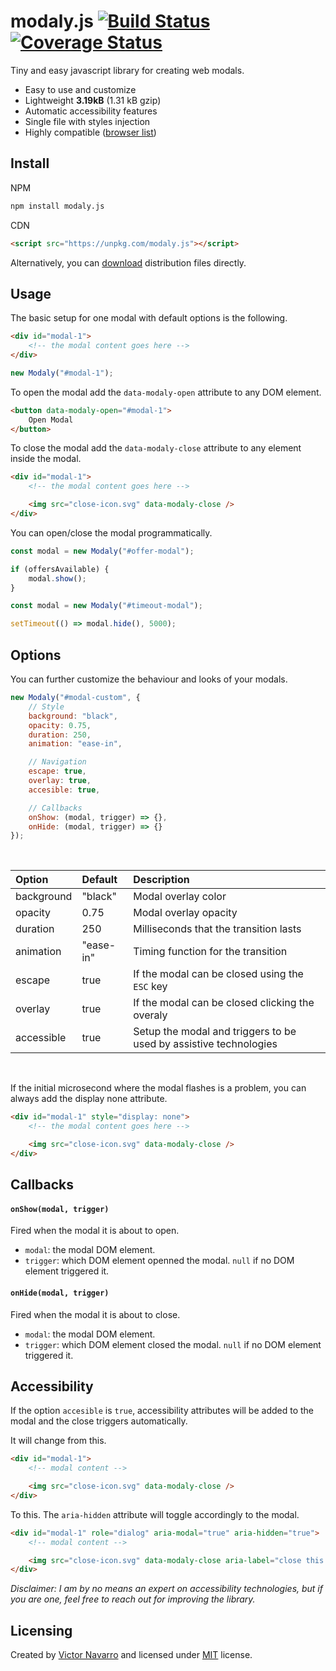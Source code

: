 # modaly.js [![Build Status](https://travis-ci.org/papeloto/modaly.js.svg?branch=master)](https://travis-ci.org/papeloto/modaly.js) [![Coverage Status](https://coveralls.io/repos/github/papeloto/modaly.js/badge.svg?branch=master)](https://coveralls.io/github/papeloto/modaly.js?branch=master)

Tiny and easy javascript library for creating web modals.
- Easy to use and customize
- Lightweight **3.19kB** (1.31 kB gzip)
- Automatic accessibility features
- Single file with styles injection
- Highly compatible ([browser list](https://browserl.ist/?q=%3E+0.25%25%2C+not+dead))


## Install
NPM
```sh
npm install modaly.js
```

CDN
```html
<script src="https://unpkg.com/modaly.js"></script>
```

Alternatively, you can [download](https://github.com/papeloto/modaly.js/tree/master/dist) distribution files directly.

## Usage

The basic setup for one modal with default options is the following.

```html
<div id="modal-1">
    <!-- the modal content goes here -->
</div>
```

```js
new Modaly("#modal-1");
```

To open the modal add the `data-modaly-open` attribute to any DOM element.

```html
<button data-modaly-open="#modal-1">
    Open Modal
</button>
```

To close the modal add the `data-modaly-close` attribute to any element inside the modal.

```html
<div id="modal-1">
    <!-- the modal content goes here -->

    <img src="close-icon.svg" data-modaly-close />
</div>
```

You can open/close the modal programmatically.

```js
const modal = new Modaly("#offer-modal");

if (offersAvailable) {
    modal.show();
}
```

```js
const modal = new Modaly("#timeout-modal");

setTimeout(() => modal.hide(), 5000);
```

## Options

You can further customize the behaviour and looks of your modals.

```js
new Modaly("#modal-custom", {
    // Style
    background: "black",
    opacity: 0.75,
    duration: 250,
    animation: "ease-in",

    // Navigation
    escape: true,
    overlay: true,
    accesible: true,

    // Callbacks
    onShow: (modal, trigger) => {},
    onHide: (modal, trigger) => {}
});
```

<br/>

| Option     | Default   | Description                                                       |
| :--------- | :-------- | :---------------------------------------------------------------- |
| background | "black"   | Modal overlay color                                               |
| opacity    | 0.75      | Modal overlay opacity                                             |
| duration   | 250       | Milliseconds that the transition lasts                            |
| animation  | "ease-in" | Timing function for the transition                                |
| escape     | true      | If the modal can be closed using the `ESC` key                    |
| overlay    | true      | If the modal can be closed clicking the overaly                   |
| accessible | true      | Setup the modal and triggers to be used by assistive technologies |

<br/>

If the initial microsecond where the modal flashes is a problem, you can always add the display none attribute.

```html
<div id="modal-1" style="display: none">
    <!-- the modal content goes here -->

    <img src="close-icon.svg" data-modaly-close />
</div>
```


## Callbacks
#### `onShow(modal, trigger)`
Fired when the modal it is about to open.
- `modal`: the modal DOM element.
- `trigger`: which DOM element openned the modal. `null` if no DOM element triggered it.

#### `onHide(modal, trigger)`
Fired when the modal it is about to close.
- `modal`: the modal DOM element.
- `trigger`: which DOM element closed the modal. `null` if no DOM element triggered it.

## Accessibility
If the option `accesible` is `true`, accessibility attributes will be added to the modal and the close triggers automatically.

It will change from this.

```html
<div id="modal-1">
    <!-- modal content -->

    <img src="close-icon.svg" data-modaly-close />
</div>
```

To this. The `aria-hidden` attribute will toggle accordingly to the modal.

```html
<div id="modal-1" role="dialog" aria-modal="true" aria-hidden="true">
    <!-- modal content -->

    <img src="close-icon.svg" data-modaly-close aria-label="close this dialog"/>
</div>
```

*Disclaimer: I am by no means an expert on accessibility technologies, but if you are one, feel free to reach out for improving the library.*


## Licensing
Created by [Victor Navarro](https://github.com/papeloto/) and licensed under [MIT](https://github.com/papeloto/modaly.js/blob/master/LICENSE) license.

